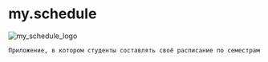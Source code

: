 # my.schedule
![my_schedule_logo](https://github.com/user-attachments/assets/02e72048-1c52-420f-8c1b-c70638204886)

`Приложение, в котором студенты составлять своё расписание по семестрам`
